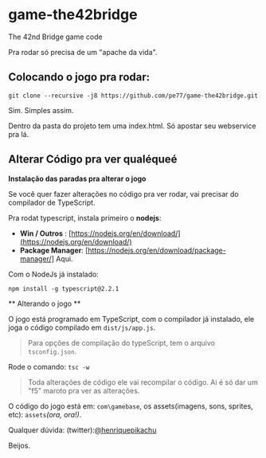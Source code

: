 # game-the42bridge
The 42nd Bridge game code

Pra rodar só precisa de um "apache da vida".

Colocando o jogo pra rodar:
------------
```git clone --recursive -j8 https://github.com/pe77/game-the42bridge.git```

Sim. Simples assim. 

Dentro da pasta do projeto tem uma index.html. Só apostar seu webservice pra lá.


Alterar Código pra ver qualéqueé
-------------------

**Instalação das paradas pra alterar o jogo**

Se você quer fazer alterações no código pra ver rodar, vai precisar do compilador de TypeScript.

Pra rodat typescript, instala primeiro o **nodejs**:

* **Win / Outros** : [https://nodejs.org/en/download/](https://nodejs.org/en/download/)
* **Package Manager**: [https://nodejs.org/en/download/package-manager/] Aqui.

Com o NodeJs já instalado:

```npm install -g typescript@2.2.1```


** Alterando o jogo **

O jogo está programado em TypeScript, com o compilador já instalado, ele joga o código compilado em ```dist/js/app.js```.
> Para opções de compilação do typeScript, tem o arquivo ```tsconfig.json```.

Rode o comando:
```tsc -w```
> Toda alterações de código ele vai recompilar o código. Ai é só dar um "f5" maroto pra ver as alterações.

O código do jogo está em: ```com\gamebase```, os assets(imagens, sons, sprites, etc): ```assets```_(ora, ora!)_.

Qualquer dúvida: (twitter):[@henriquepikachu](@henriquepikachu)

Beijos.


